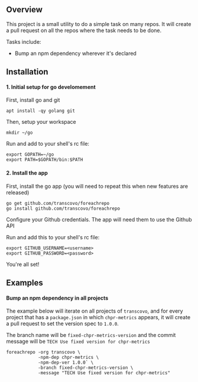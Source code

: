 ## Overview

This project is a small utility to do a simple task on many repos. It will create a pull request on all 
the repos where the task needs to be done.

Tasks include:

- Bump an npm dependency wherever it's declared

## Installation

#### 1. Initial setup for go develomement

First, install go and git

```
apt install -qy golang git
```

Then, setup your workspace

```
mkdir ~/go
```

Run and add to your shell's rc file:

```
export GOPATH=~/go
export PATH=$GOPATH/bin:$PATH
```

#### 2. Install the app

First, install the go app (you will need to repeat this when new features are released)

```
go get github.com/transcovo/foreachrepo
go install github.com/transcovo/foreachrepo
```

Configure your Github credentials. The app will need them to use the Github API

Run and add this to your shell's rc file:
```
export GITHUB_USERNAME=<username>
export GITHUB_PASSWORD=<password>
```

You're all set!

## Examples

#### Bump an npm dependency in all projects

The example below will iterate on all projects of `transcovo`, and for every project that has
a `package.json` in which `chpr-metrics` appears, it will create a pull request to set
the version spec to `1.0.0`.

The branch name will be `fixed-chpr-metrics-version` and the commit message will be
`TECH Use fixed version for chpr-metrics`

```
foreachrepo -org transcovo \
            -npm-dep chpr-metrics \
            -npm-dep-ver 1.0.0` \
            -branch fixed-chpr-metrics-version \
            -message "TECH Use fixed version for chpr-metrics"
```
